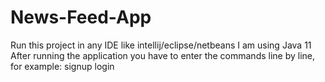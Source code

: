 # News-Feed-App

Run this project in any IDE like intellij/eclipse/netbeans
I am using Java 11
After running the application you have to enter the commands line by line, for example:
signup <username> <email> <password>
login <username> <password>
